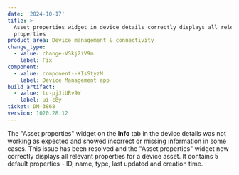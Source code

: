 ```yaml
---
date: '2024-10-17'
title: >-
  Asset properties widget in device details correctly displays all relevant
  properties
product_area: Device management & connectivity
change_type:
  - value: change-VSkj2iV9m
    label: Fix
component:
  - value: component--KIsStyzM
    label: Device Management app
build_artifact:
  - value: tc-pjJiURv9Y
    label: ui-c8y
ticket: DM-3868
version: 1020.28.12
---
```

The "Asset properties" widget on the **Info** tab in the device details was not working as expected and showed incorrect or missing information in some cases. This issue has been resolved and the "Asset properties" widget now correctly displays all relevant properties for a device asset. It contains 5 default properties - ID, name, type, last updated and creation time.
